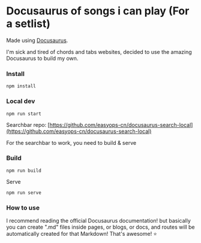 # Docusaurus of songs i can play (For a setlist)

Made using [Docusaurus](https://docusaurus.io/).

I'm sick and tired of chords and tabs websites, decided to use the amazing Docusaurus to build my own.

### Install

```
npm install
```

### Local dev

```
npm run start
```

Searchbar repo: [https://github.com/easyops-cn/docusaurus-search-local](https://github.com/easyops-cn/docusaurus-search-local)

For the searchbar to work, you need to build & serve

### Build

```
npm run build
```

Serve
```
npm run serve
```

### How to use

I recommend reading the official Docusaurus documentation! but basically you can create ".md" files inside pages, or blogs, or docs, and routes will be automatically created for that Markdown! That's awesome! ⭐
